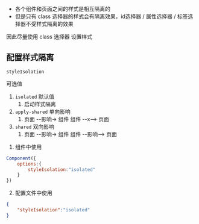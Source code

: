 - 各个组件和页面之间的样式是相互隔离的
- 但是只有 class 选择器的样式会有隔离效果，id选择器 / 属性选择器 / 标签选择器不受样式隔离的效果


因此尽量使用 class 选择器 设置样式


## 配置样式隔离

`styleIsolation`

可选值

1. `isolated` 默认值
	1. 启动样式隔离
2. `apply-shared` 单向影响
	1. 页面 --影响-> 组件   组件 --x--> 页面
3. `shared` 双向影响
	1. 页面 --影响-> 组件   组件 --影响--> 页面

1) 组件中使用

```js
Component({
	options:{
		styleIsolation:"isolated"
	}
})
```

2) 配置文件中使用

```json
{
	"styleIsolation":"isolated"
}
```


